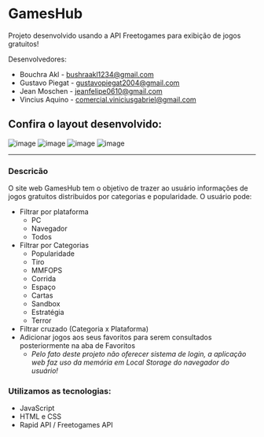 # GamesHub 
Projeto desenvolvido usando a API Freetogames para exibição de jogos gratuitos!

Desenvolvedores:
- Bouchra Akl - bushraakl1234@gmail.com
- Gustavo Piegat - gustavopiegat2004@gmail.com
- Jean Moschen - jeanfelipe0610@gmail.com
- Vincius Aquino - comercial.viniciusgabriel@gmail.com

Confira o layout desenvolvido:
---

![image](https://user-images.githubusercontent.com/79486623/207514030-93497363-50a9-423d-aa87-ce0a81119a8c.png)
![image](https://user-images.githubusercontent.com/79486623/207514043-93166b70-161f-46bd-9494-d733c73ff98b.png)
![image](https://user-images.githubusercontent.com/79486623/207514049-96397c62-f6de-4458-8a83-db67bd972714.png)
![image](https://user-images.githubusercontent.com/79486623/207514059-55f24793-8669-409b-a826-cf7297dd3c5b.png)

---

### Descricão
O site web GamesHub tem o objetivo de trazer ao usuário informações de jogos gratuitos distribuidos por categorias e popularidade.
O usuário pode:
- Filtrar por plataforma
  - PC
  - Navegador
  - Todos
- Filtrar por Categorias
  - Popularidade
  - Tiro
  - MMFOPS
  - Corrida
  - Espaço
  - Cartas
  - Sandbox
  - Estratégia
  - Terror
- Filtrar cruzado (Categoria x Plataforma)
- Adicionar jogos aos seus favoritos para serem consultados posteriormente na aba de Favoritos
  - _Pelo fato deste projeto não oferecer sistema de login, a aplicação web faz uso da memória em Local Storage do navegador do usuário!_
  
### Utilizamos as tecnologias:
- JavaScript
- HTML e CSS
- Rapid API / Freetogames API
